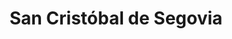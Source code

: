 ---
title: San Cristóbal de Segovia
url: /san-cristobal-de-segovia/
latitude: 40.951
longitude: -4.08
---